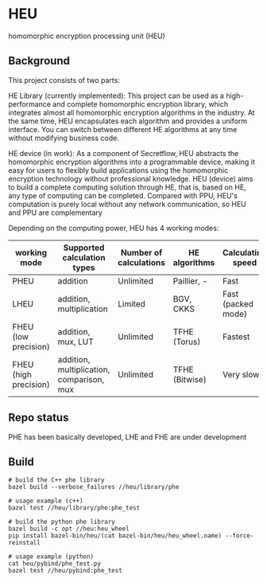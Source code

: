 # HEU

homomorphic encryption processing unit (HEU)

## Background

This project consists of two parts:

HE Library (currently implemented): This project can be used as a high-performance and complete homomorphic encryption library, which integrates almost all homomorphic encryption algorithms in the industry. At the same time, HEU encapsulates each algorithm and provides a uniform interface. You can switch between different HE algorithms at any time without modifying business code.

HE device (in work): As a component of Secretflow, HEU abstracts the homomorphic encryption algorithms into a programmable device, making it easy for users to flexibly build applications using the homomorphic encryption technology without professional knowledge. HEU (device) aims to build a complete computing solution through HE, that is, based on HE, any type of computing can be completed. Compared with PPU, HEU's computation is purely local without any network communication, so HEU and PPU are complementary

Depending on the computing power, HEU has 4 working modes:

| working mode          | Supported calculation types               | Number of calculations | HE algorithms  | Calculating speed  | Ciphertext size     |
|-----------------------|-------------------------------------------|------------------------|----------------|--------------------|---------------------|
| PHEU                  | addition                                  | Unlimited              | Paillier, -   | Fast               | Small               |
| LHEU                  | addition, multiplication                  | Limited                | BGV, CKKS      | Fast (packed mode) | Least (packed mode) |
| FHEU (low precision)  | addition, mux, LUT                        | Unlimited              | TFHE (Torus)   | Fastest            | Large               |
| FHEU (high precision) | addition, multiplication, comparison, mux | Unlimited              | TFHE (Bitwise) | Very slow          | Largest             |



## Repo status

PHE has been basically developed, LHE and FHE are under development

## Build

```shell
# build the C++ phe library
bazel build --verbose_failures //heu/library/phe

# usage example (c++)
bazel test //heu/library/phe:phe_test

# build the python phe library
bazel build -c opt //heu:heu_wheel
pip install bazel-bin/heu/(cat bazel-bin/heu/heu_wheel.name) --force-reinstall

# usage example (python)
cat heu/pybind/phe_test.py
bazel test //heu/pybind:phe_test
```
